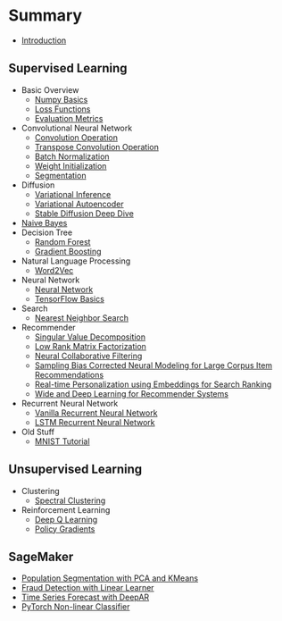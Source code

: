 # Summary

* [Introduction](README.md)

## Supervised Learning

* Basic Overview
  * [Numpy Basics](/basics/numpy_basics.md)
  * [Loss Functions](/basics/loss_function_overview.md)
  * [Evaluation Metrics](/basics/evaluation_metrics.md)
* Convolutional Neural Network
  * [Convolution Operation](/convolutional_neural_networks/convolution_operation.md)
  * [Transpose Convolution Operation](/convolutional_neural_networks/transpose_convolution_operation.md)
  * [Batch Normalization](/convolutional_neural_networks/batch_normalization.md)
  * [Weight Initialization](/convolutional_neural_networks/weight_initialization.md)
  * [Segmentation](/convolutional_neural_networks/segmentation.md)
* Diffusion
  * [Variational Inference](diffusion/variational_inference.md)
  * [Variational Autoencoder](diffusion/variational_autoencoder.md)
  * [Stable Diffusion Deep Dive](/diffusion/stable_diffusion_deep_dive.md)
* [Naive Bayes](/naive_bayes/naive_bayes.md)
* Decision Tree
  * [Random Forest](/random_forest/random_forest.md)
  * [Gradient Boosting](/random_forest_py3/gradient_boosting.md)
* Natural Language Processing
  * [Word2Vec](/natural_language_processing/word2vec.md)
* Neural Network
  * [Neural Network](/neural_networks/neural_network.md)
  * [TensorFlow Basics](/neural_networks/tensorflow_basics.md)
* Search
  * [Nearest Neighbor Search](/nearest_neighbor/nearest_neighbor_search.md)
* Recommender
  * [Singular Value Decomposition](/recommender/notebooks/singular_value_decomposition.md)
  * [Low Rank Matrix Factorization](/recommender/notebooks/low_rank_matrix_factorization.md)
  * [Neural Collaborative Filtering](/recommender/notebooks/neural_collaborative_filtering.md)
  * [Sampling Bias Corrected Neural Modeling for Large Corpus Item Recommendations](/recommender/notebooks/sampling_bias_corrected_neural_modeling_for_large_corpus_item_recommendations.md)
  * [Real-time Personalization using Embeddings for Search Ranking](/recommender/notebooks/real_time_personalization_using_embeddings_for_search_ranking.md)
  * [Wide and Deep Learning for Recommender Systems](/recommender/notebooks/wide_and_deep_learning_for_recommender_systems.md)
* Recurrent Neural Network
  * [Vanilla Recurrent Neural Network](/recurrent_neural_networks/recurrent_neural_networks.md)
  * [LSTM Recurrent Neural Network](/recurrent_neural_networks/long_short_term_memory.md)
* Old Stuff 
  * [MNIST Tutorial](/mnist_tutorial/mnist_tutorial.md)

## Unsupervised Learning

* Clustering
  * [Spectral Clustering](/clustering/spectral_clustering.md)
* Reinforcement Learning
  * [Deep Q Learning](/reinforcement_learning/reinforcement_learning.md)
  * [Policy Gradients](/reinforcement_learning/policy_gradients.md)

## SageMaker

* [Population Segmentation with PCA and KMeans](/sagemaker/population_segmentation.md)
* [Fraud Detection with Linear Learner](/sagemaker/fraud_detection.md)
* [Time Series Forecast with DeepAR](/sagemaker/time_series_forecast.md)
* [PyTorch Non-linear Classifier](/sagemaker/moon_data_classification.md)
